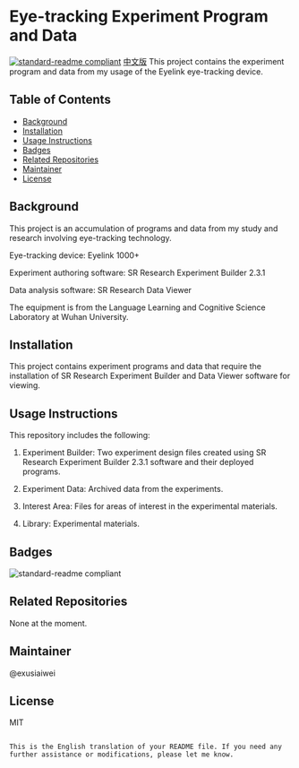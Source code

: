 # Eye-tracking Experiment Program and Data

[![standard-readme compliant](https://img.shields.io/badge/readme%20style-standard-brightgreen.svg?style=flat-square)](https://github.com/RichardLitt/standard-readme)
[中文版](https://github.com/exusiaiwei/EyeTracking-Experiment-WZC/blob/main/readme_zh.md)
This project contains the experiment program and data from my usage of the Eyelink eye-tracking device.

## Table of Contents

- [Background](#background)
- [Installation](#installation)
- [Usage Instructions](#usage-instructions)
- [Badges](#badges)
- [Related Repositories](#related-repositories)
- [Maintainer](#maintainer)
- [License](#license)

## Background

This project is an accumulation of programs and data from my study and research involving eye-tracking technology.

Eye-tracking device: Eyelink 1000+

Experiment authoring software: SR Research Experiment Builder 2.3.1

Data analysis software: SR Research Data Viewer

The equipment is from the Language Learning and Cognitive Science Laboratory at Wuhan University.

## Installation

This project contains experiment programs and data that require the installation of SR Research Experiment Builder and Data Viewer software for viewing.

## Usage Instructions

This repository includes the following:

1. Experiment Builder: Two experiment design files created using SR Research Experiment Builder 2.3.1 software and their deployed programs.

2. Experiment Data: Archived data from the experiments.

3. Interest Area: Files for areas of interest in the experimental materials.

4. Library: Experimental materials.

## Badges

![standard-readme compliant](https://img.shields.io/badge/readme%20style-standard-brightgreen.svg?style=flat-square)

## Related Repositories

None at the moment.

## Maintainer

@exusiaiwei

## License

MIT

```

This is the English translation of your README file. If you need any further assistance or modifications, please let me know.
